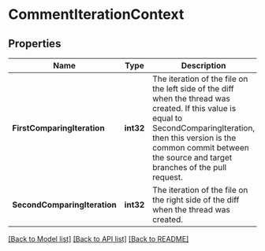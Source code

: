 # CommentIterationContext

## Properties
Name | Type | Description | Notes
------------ | ------------- | ------------- | -------------
**FirstComparingIteration** | **int32** | The iteration of the file on the left side of the diff when the thread was created. If this value is equal to SecondComparingIteration, then this version is the common commit between the source and target branches of the pull request. | [optional] [default to null]
**SecondComparingIteration** | **int32** | The iteration of the file on the right side of the diff when the thread was created. | [optional] [default to null]

[[Back to Model list]](../README.md#documentation-for-models) [[Back to API list]](../README.md#documentation-for-api-endpoints) [[Back to README]](../README.md)



